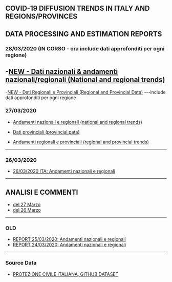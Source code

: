 ## COVID-19 DIFFUSION TRENDS IN ITALY AND REGIONS/PROVINCES
## DATA PROCESSING AND ESTIMATION REPORTS

### 28/03/2020 (IN CORSO - ora include dati approfonditi per ogni regione)

-[NEW - Dati nazionali & andamenti nazionali/regionali (National and regional trends)](/RUN_28_03/RUN1/RUN.html)
---
-[NEW - Dati Regionali e Provinciali (Regional and Provincial Data)](/RUN_28_03/RUN2/RUN.html)
---include dati approfonditi per ogni regione

### 27/03/2020

- [Andamenti nazionali e regionali (national and regional trends)](/RUN_27_03/RUN1/RUN.html)

- [Dati provinciali (provincial pata)](/RUN_27_03/RUN2/RUN.html)

- [Andamenti regionali e provinciali (regional and provincial trends)](/RUN_27_03/RUN3/RUN.html)

---

### 26/03/2020

- [26/03/2020 ITA: Andamenti nazionali e regionali](/RUN_26_03/RUN.html)
<!-- <img src="images/dummy_thumbnail.jpg?raw=true"/> -->

---

## ANALISI E COMMENTI

- [del 27 Marzo](/ARTICLES/DES_27_03.md)
- [del 26 Marzo](/ARTICLES/DES_26_03.md)

---

### OLD

- [REPORT 25/03/2020: Andamenti nazionali e regionali](/RUN_25_03/RUN.html)
- [REPORT 24/03/2020: Andamenti nazionali e regionali](/RUN_24_03/RUN.html)

---

### Source Data

- [PROTEZIONE CIVILE ITALIANA, GITHUB DATASET](https://github.com/pcm-dpc/COVID-19)
